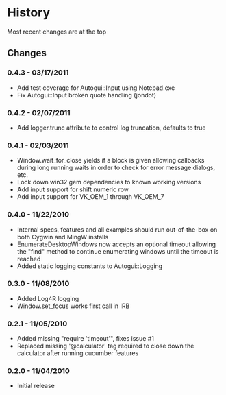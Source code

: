 History
=======
Most recent changes are at the top


Changes
-------

### 0.4.3 - 03/17/2011 ###

* Add test coverage for Autogui::Input using Notepad.exe
* Fix Autogui::Input broken quote handling (jondot)

### 0.4.2 - 02/07/2011 ###

* Add logger.trunc attribute to control log truncation, defaults to true

### 0.4.1 - 02/03/2011 ###

* Window.wait_for_close yields if a block is given allowing callbacks during
  long running waits in order to check for error message dialogs, etc.
* Lock down win32 gem dependencies to known working versions
* Add input support for shift numeric row
* Add input support for VK_OEM_1 through VK_OEM_7

### 0.4.0 - 11/22/2010 ###

* Internal specs, features and all examples should run out-of-the-box on both Cygwin and MingW installs
* EnumerateDesktopWindows now accepts an optional timeout allowing the "find"
  method to continue enumerating windows until the timeout is reached
* Added static logging constants to Autogui::Logging

### 0.3.0 - 11/08/2010 ###

* Added Log4R logging
* Window.set_focus works first call in IRB

### 0.2.1 - 11/05/2010 ###

* Added missing "require 'timeout'", fixes issue #1
* Replaced missing '@calculator' tag required to close down the calculator
  after running cucumber features

### 0.2.0 - 11/04/2010 ###

* Initial release
